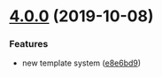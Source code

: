 # [4.0.0](https://github.com/uetchy/create-whatever/compare/v3.1.0...v4.0.0) (2019-10-08)


### Features

* new template system ([e8e6bd9](https://github.com/uetchy/create-whatever/commit/e8e6bd9))



